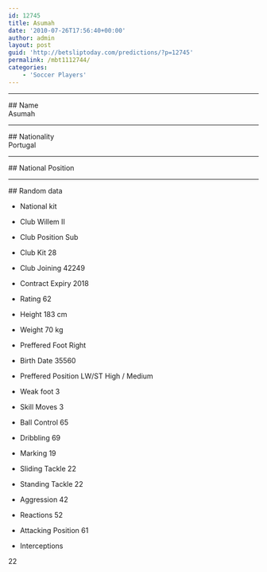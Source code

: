 ```yaml
---
id: 12745
title: Asumah
date: '2010-07-26T17:56:40+00:00'
author: admin
layout: post
guid: 'http://betsliptoday.com/predictions/?p=12745'
permalink: /mbt1112744/
categories:
    - 'Soccer Players'
---
```


- - - - - -

\## Name  
 Asumah

- - - - - -

\## Nationality  
 Portugal

- - - - - -

\## National Position

- - - - - -

\## Random data

- National kit
- Club
 Willem II

- Club Position
 Sub

- Club Kit
 28

- Club Joining
 42249

- Contract Expiry
 2018

- Rating
 62

- Height
 183 cm

- Weight
 70 kg

- Preffered Foot
 Right

- Birth Date
 35560

- Preffered Position
 LW/ST High / Medium

- Weak foot
 3

- Skill Moves
 3

- Ball Control
 65

- Dribbling
 69

- Marking
 19

- Sliding Tackle
 22

- Standing Tackle
 22

- Aggression
 42

- Reactions
 52

- Attacking Position
 61

- Interceptions

 22